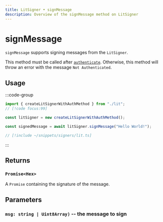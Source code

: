 ```yaml
---
title: LitSigner • signMessage
description: Overview of the signMessage method on LitSigner
---
```


# signMessage

`signMessage` supports signing messages from the `LitSigner`.

This method must be called after [`authenticate`](/packages/aa-signers/lit-protocol/authenticate). Otherwise, this method will throw an error with the message `Not Authenticated`.

## Usage

:::code-group

```ts [example.ts]
import { createLitSignerWithAuthMethod } from "./lit";
// [!code focus:99]

const litSigner = new createLitSignerWithAuthMethod();

const signedMessage = await litSigner.signMessage("Hello World!");
```

```ts [lit.ts]
// [!include ~/snippets/signers/lit.ts]
```

:::

## Returns

### `Promise<Hex>`

A `Promise` containing the signature of the message.

## Parameters

### `msg: string | Uint8Array)` -- the message to sign
